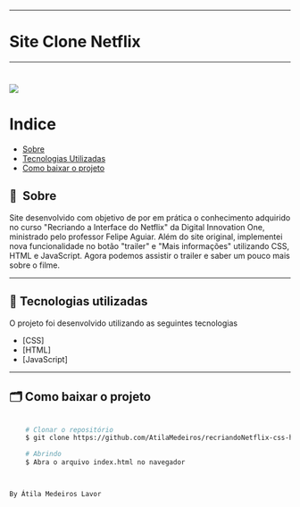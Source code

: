 

---
# Site Clone Netflix
---

<h1>
    <img src="https://github.com/AtilaMedeiros/recriandoNetflix-css-html-JavaScript/blob/main/img/video.gif">
</h1>



# Indice

- [Sobre](#-sobre)
- [Tecnologias Utilizadas](#-tecnologias-utilizadas)
- [Como baixar o projeto](#-como-baixar-o-projeto)

## 🔖&nbsp; Sobre

Site desenvolvido com objetivo de por em prática o conhecimento adquirido no curso "Recriando a Interface do Netflix" da Digital Innovation One, ministrado pelo professor Felipe Aguiar. Além do site original, implementei nova funcionalidade no botão "trailer" e "Mais informações" utilizando CSS, HTML e JavaScript. Agora podemos assistir o trailer e saber um pouco mais sobre o filme.


---

## 🚀 Tecnologias utilizadas

O projeto foi desenvolvido utilizando as seguintes tecnologias

- [CSS]
- [HTML]
- [JavaScript]


---

## 🗂 Como baixar o projeto

```bash

    # Clonar o repositório
    $ git clone https://github.com/AtilaMedeiros/recriandoNetflix-css-html-JavaScript.git

    # Abrindo
    $ Abra o arquivo index.html no navegador



By Átila Medeiros Lavor

